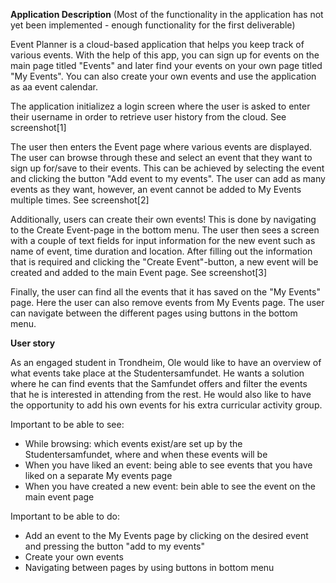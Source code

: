 **Application Description** (Most of the functionality in the application has not yet been implemented - enough functionality for the first deliverable)

Event Planner is a cloud-based application that helps you keep track of various events. With the help of this app, you can sign up for events on the main page titled "Events" and later find your events on your own page titled "My Events". You can also create your own events and use the application as aa event calendar.

The application initializez a login screen where the user is asked to enter their username in order to retrieve user history from the cloud. See screenshot[1]

The user then enters the Event page where various events are displayed. The user can browse through these and select an event that they want to sign up for/save to their events. This can be achieved by selecting the event and clicking the button "Add event to my events". The user can add as many events as they want, however, an event cannot be added to My Events multiple times. See screenshot[2]

Additionally, users can create their own events! This is done by navigating to the Create Event-page in the bottom menu. The user then sees a screen with a couple of text fields for input information for the new event such as name of event, time duration and location. After filling out the information that is required and clicking the "Create Event"-button, a new event will be created and added to the main Event page. See screenshot[3]

Finally, the user can find all the events that it has saved on the "My Events" page. Here the user can also remove events from My Events page. The user can navigate between the different pages using buttons in the bottom menu.

**User story**

As an engaged student in Trondheim, Ole would like to have an overview of what events take place at the Studentersamfundet. He wants a solution where he can find events that the Samfundet offers and filter the events that he is interested in attending from the rest. He would also like to have the opportunity to add his own events for his extra curricular activity group.

Important to be able to see:
- While browsing: which events exist/are set up by the Studentersamfundet, where and when these events will be
- When you have liked an event: being able to see events that you have liked on a separate My events page
- When you have created a new event: bein able to see the event on the main event page 

Important to be able to do:
- Add an event to the My Events page by clicking on the desired event and pressing the button "add to my events"
- Create your own events 
- Navigating between pages by using buttons in bottom menu
